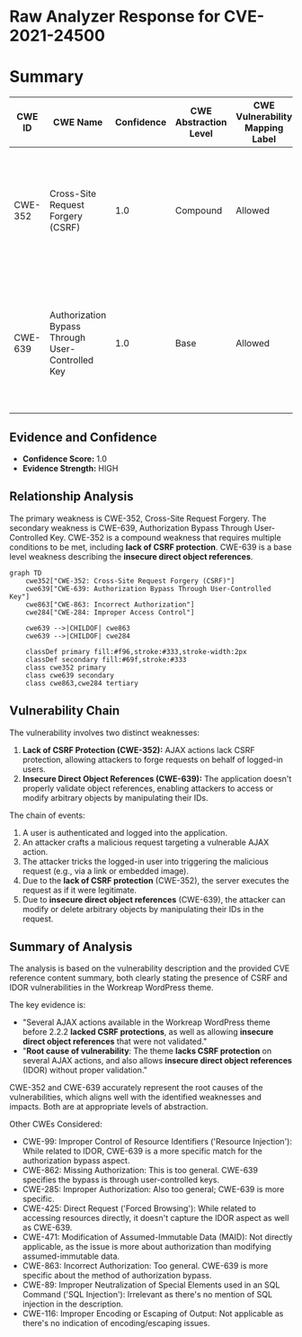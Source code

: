 # Raw Analyzer Response for CVE-2021-24500

# Summary
| CWE ID | CWE Name | Confidence | CWE Abstraction Level | CWE Vulnerability Mapping Label | CWE-Vulnerability Mapping Notes |
|---|---|---|---|---|---|
| CWE-352 | Cross-Site Request Forgery (CSRF) | 1.0 | Compound | Allowed | Primary CWE: The vulnerability description explicitly mentions **lack of CSRF protection** on AJAX actions as a root cause.  |
| CWE-639 | Authorization Bypass Through User-Controlled Key | 1.0 | Base | Allowed | Secondary CWE: The vulnerability description also mentions **insecure direct object references** (IDOR) which aligns with this CWE.  |

## Evidence and Confidence

*   **Confidence Score:** 1.0
*   **Evidence Strength:** HIGH

## Relationship Analysis
The primary weakness is CWE-352, Cross-Site Request Forgery. The secondary weakness is CWE-639, Authorization Bypass Through User-Controlled Key.
CWE-352 is a compound weakness that requires multiple conditions to be met, including **lack of CSRF protection**. CWE-639 is a base level weakness describing the **insecure direct object references**.

```mermaid
graph TD
    cwe352["CWE-352: Cross-Site Request Forgery (CSRF)"]
    cwe639["CWE-639: Authorization Bypass Through User-Controlled Key"]
    cwe863["CWE-863: Incorrect Authorization"]
    cwe284["CWE-284: Improper Access Control"]
    
    cwe639 -->|CHILDOF| cwe863
    cwe639 -->|CHILDOF| cwe284

    classDef primary fill:#f96,stroke:#333,stroke-width:2px
    classDef secondary fill:#69f,stroke:#333
    class cwe352 primary
    class cwe639 secondary
    class cwe863,cwe284 tertiary
```

## Vulnerability Chain
The vulnerability involves two distinct weaknesses:
1.  **Lack of CSRF Protection (CWE-352):** AJAX actions lack CSRF protection, allowing attackers to forge requests on behalf of logged-in users.
2.  **Insecure Direct Object References (CWE-639):** The application doesn't properly validate object references, enabling attackers to access or modify arbitrary objects by manipulating their IDs.

The chain of events:
1.  A user is authenticated and logged into the application.
2.  An attacker crafts a malicious request targeting a vulnerable AJAX action.
3.  The attacker tricks the logged-in user into triggering the malicious request (e.g., via a link or embedded image).
4.  Due to the **lack of CSRF protection** (CWE-352), the server executes the request as if it were legitimate.
5.  Due to **insecure direct object references** (CWE-639), the attacker can modify or delete arbitrary objects by manipulating their IDs in the request.

## Summary of Analysis
The analysis is based on the vulnerability description and the provided CVE reference content summary, both clearly stating the presence of CSRF and IDOR vulnerabilities in the Workreap WordPress theme.

The key evidence is:
*   "Several AJAX actions available in the Workreap WordPress theme before 2.2.2 **lacked CSRF protections**, as well as allowing **insecure direct object references** that were not validated."
*   "**Root cause of vulnerability**: The theme **lacks CSRF protection** on several AJAX actions, and also allows **insecure direct object references** (IDOR) without proper validation."

CWE-352 and CWE-639 accurately represent the root causes of the vulnerabilities, which aligns well with the identified weaknesses and impacts. Both are at appropriate levels of abstraction.

Other CWEs Considered:

*   CWE-99: Improper Control of Resource Identifiers ('Resource Injection'): While related to IDOR, CWE-639 is a more specific match for the authorization bypass aspect.
*   CWE-862: Missing Authorization: This is too general. CWE-639 specifies the bypass is through user-controlled keys.
*   CWE-285: Improper Authorization: Also too general; CWE-639 is more specific.
*   CWE-425: Direct Request ('Forced Browsing'): While related to accessing resources directly, it doesn't capture the IDOR aspect as well as CWE-639.
*   CWE-471: Modification of Assumed-Immutable Data (MAID): Not directly applicable, as the issue is more about authorization than modifying assumed-immutable data.
*   CWE-863: Incorrect Authorization: Too general. CWE-639 is more specific about the method of authorization bypass.
*   CWE-89: Improper Neutralization of Special Elements used in an SQL Command ('SQL Injection'): Irrelevant as there's no mention of SQL injection in the description.
*   CWE-116: Improper Encoding or Escaping of Output: Not applicable as there's no indication of encoding/escaping issues.